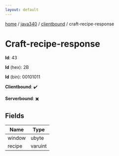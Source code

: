 ```yaml
---
layout: default
---
```


[home](/)  /  [java340](/protocol/java340)  /  [clientbound](/protocol/java340/clientbound)  /  craft-recipe-response

# Craft-recipe-response

**Id**: 43

**Id** (hex): 2B

**Id** (bin): 00101011

**Clientbound**: ✔️

**Serverbound**: ✖️

## Fields

Name | Type
---|---
window | ubyte
recipe | varuint

